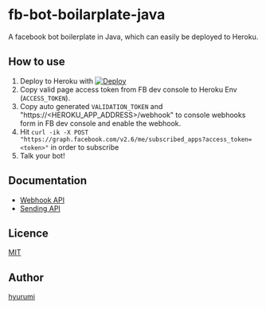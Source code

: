# fb-bot-boilarplate-java
A facebook bot boilerplate in Java, which can easily be deployed to Heroku.

## How to use
1. Deploy to Heroku with [![Deploy](https://www.herokucdn.com/deploy/button.png)](https://heroku.com/deploy)
2. Copy valid page access token from FB dev console to Heroku Env (`ACCESS_TOKEN`).
3. Copy auto generated `VALIDATION_TOKEN` and "https://<HEROKU_APP_ADDRESS>/webhook" to console webhooks form in FB dev console and enable the webhook.
4. Hit `curl -ik -X POST "https://graph.facebook.com/v2.6/me/subscribed_apps?access_token=<token>"` in order to subscribe
5. Talk your bot!

## Documentation
- [Webhook API](https://developers.facebook.com/docs/messenger-platform/webhook-reference)
- [Sending API](https://developers.facebook.com/docs/messenger-platform/send-api-reference)

## Licence

[MIT](https://github.com/tcnksm/tool/blob/master/LICENCE)

## Author

[hyurumi](https://github.com/hyurumi)
